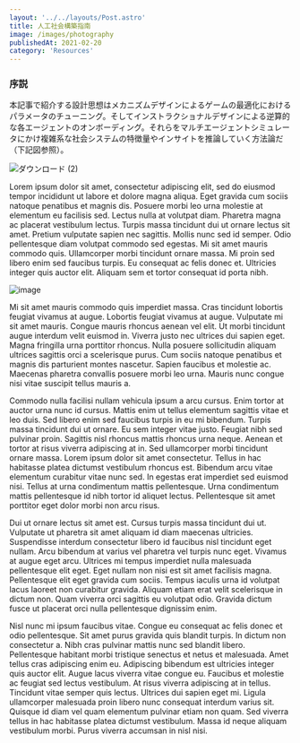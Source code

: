 ```yaml
---
layout: '../../layouts/Post.astro'
title: 人工社会構築指南
image: /images/photography
publishedAt: 2021-02-20
category: 'Resources'
---
```


### 序説
本記事で紹介する設計思想はメカニズムデザインによるゲームの最適化におけるパラメータのチューニング。そしてインストラクショナルデザインによる逆算的な各エージェントのオンボーディング。それらをマルチエージェントシミュレータにかけ複雑系な社会システムの特徴量やインサイトを推論していく方法論だ（下記図参照）。

![ダウンロード (2)](https://user-images.githubusercontent.com/124674475/223955298-2613d9f6-ad05-4d37-96b2-5082e1ae88cc.png)

Lorem ipsum dolor sit amet, consectetur adipiscing elit, sed do eiusmod tempor incididunt ut labore et dolore magna aliqua. Eget gravida cum sociis natoque penatibus et magnis dis. Posuere morbi leo urna molestie at elementum eu facilisis sed. Lectus nulla at volutpat diam. Pharetra magna ac placerat vestibulum lectus. Turpis massa tincidunt dui ut ornare lectus sit amet. Pretium vulputate sapien nec sagittis. Mollis nunc sed id semper. Odio pellentesque diam volutpat commodo sed egestas. Mi sit amet mauris commodo quis. Ullamcorper morbi tincidunt ornare massa. Mi proin sed libero enim sed faucibus turpis. Eu consequat ac felis donec et. Ultricies integer quis auctor elit. Aliquam sem et tortor consequat id porta nibh.

![image](https://unsplash.it/400/300)

Mi sit amet mauris commodo quis imperdiet massa. Cras tincidunt lobortis feugiat vivamus at augue. Lobortis feugiat vivamus at augue. Vulputate mi sit amet mauris. Congue mauris rhoncus aenean vel elit. Ut morbi tincidunt augue interdum velit euismod in. Viverra justo nec ultrices dui sapien eget. Magna fringilla urna porttitor rhoncus. Nulla posuere sollicitudin aliquam ultrices sagittis orci a scelerisque purus. Cum sociis natoque penatibus et magnis dis parturient montes nascetur. Sapien faucibus et molestie ac. Maecenas pharetra convallis posuere morbi leo urna. Mauris nunc congue nisi vitae suscipit tellus mauris a.

Commodo nulla facilisi nullam vehicula ipsum a arcu cursus. Enim tortor at auctor urna nunc id cursus. Mattis enim ut tellus elementum sagittis vitae et leo duis. Sed libero enim sed faucibus turpis in eu mi bibendum. Turpis massa tincidunt dui ut ornare. Eu sem integer vitae justo. Feugiat nibh sed pulvinar proin. Sagittis nisl rhoncus mattis rhoncus urna neque. Aenean et tortor at risus viverra adipiscing at in. Sed ullamcorper morbi tincidunt ornare massa. Lorem ipsum dolor sit amet consectetur. Tellus in hac habitasse platea dictumst vestibulum rhoncus est. Bibendum arcu vitae elementum curabitur vitae nunc sed. In egestas erat imperdiet sed euismod nisi. Tellus at urna condimentum mattis pellentesque. Urna condimentum mattis pellentesque id nibh tortor id aliquet lectus. Pellentesque sit amet porttitor eget dolor morbi non arcu risus.

Dui ut ornare lectus sit amet est. Cursus turpis massa tincidunt dui ut. Vulputate ut pharetra sit amet aliquam id diam maecenas ultricies. Suspendisse interdum consectetur libero id faucibus nisl tincidunt eget nullam. Arcu bibendum at varius vel pharetra vel turpis nunc eget. Vivamus at augue eget arcu. Ultrices mi tempus imperdiet nulla malesuada pellentesque elit eget. Eget nullam non nisi est sit amet facilisis magna. Pellentesque elit eget gravida cum sociis. Tempus iaculis urna id volutpat lacus laoreet non curabitur gravida. Aliquam etiam erat velit scelerisque in dictum non. Quam viverra orci sagittis eu volutpat odio. Gravida dictum fusce ut placerat orci nulla pellentesque dignissim enim.

Nisl nunc mi ipsum faucibus vitae. Congue eu consequat ac felis donec et odio pellentesque. Sit amet purus gravida quis blandit turpis. In dictum non consectetur a. Nibh cras pulvinar mattis nunc sed blandit libero. Pellentesque habitant morbi tristique senectus et netus et malesuada. Amet tellus cras adipiscing enim eu. Adipiscing bibendum est ultricies integer quis auctor elit. Augue lacus viverra vitae congue eu. Faucibus et molestie ac feugiat sed lectus vestibulum. At risus viverra adipiscing at in tellus. Tincidunt vitae semper quis lectus. Ultrices dui sapien eget mi. Ligula ullamcorper malesuada proin libero nunc consequat interdum varius sit. Quisque id diam vel quam elementum pulvinar etiam non quam. Sed viverra tellus in hac habitasse platea dictumst vestibulum. Massa id neque aliquam vestibulum morbi. Purus viverra accumsan in nisl nisi.
